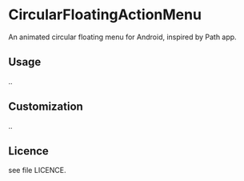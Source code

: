 # CircularFloatingActionMenu

An animated circular floating menu for Android, inspired by Path app.

## Usage
..
## Customization
..
## Licence
see file LICENCE.
